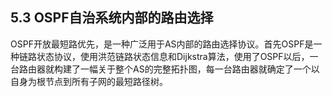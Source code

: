 ## 5.3 OSPF自治系统内部的路由选择

OSPF开放最短路优先，是一种广泛用于AS内部的路由选择协议。首先OSPF是一种链路状态协议，使用洪范链路状态信息和Dijkstra算法，使用了OSPF以后，一台路由器就构建了一幅关于整个AS的完整拓扑图，每一台路由器就确定了一个以自身为根节点到所有子网的最短路径树。
